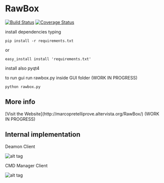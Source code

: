 RawBox
==================

[![Build Status](https://api.travis-ci.org/corso-python-prato/share-system-team1.svg)](https://travis-ci.org/corso-python-prato/share-system-team1)
[![Coverage Status](https://img.shields.io/coveralls/corso-python-prato/share-system-team1.svg)](https://coveralls.io/r/corso-python-prato/share-system-team1)

install dependencies typing

    pip install -r requirements.txt

or

    easy_install install 'requirements.txt'

install also pyqt4

to run gui run rawbox.py inside GUI folder (WORK IN PROGRESS)

    python rawbox.py

<h2>More info</h2>    
[Visit the Website](http://marcopretelliprove.altervista.org/RawBox/) (WORK IN PROGRESS)

<h2>Internal implementation</h2>
Deamon Client
    
![alt tag](http://marcopretelliprove.altervista.org/img/daemonscheme.png)

CMD Manager Client

![alt tag](http://marcopretelliprove.altervista.org/img/cmdmanager.png)
